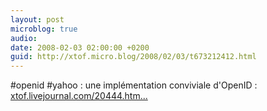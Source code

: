 ```yaml
---
layout: post
microblog: true
audio: 
date: 2008-02-03 02:00:00 +0200
guid: http://xtof.micro.blog/2008/02/03/t673212412.html
---
```

#openid #yahoo : une implémentation conviviale d'OpenID : [xtof.livejournal.com/20444.htm...](http://xtof.livejournal.com/20444.html)
